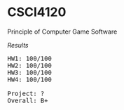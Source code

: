 # CSCI4120
Principle of Computer Game Software 

*Results*
<pre>
HW1: 100/100
HW2: 100/100
HW3: 100/100
HW4: 100/100

Project: ?
Overall: B+
</pre>
